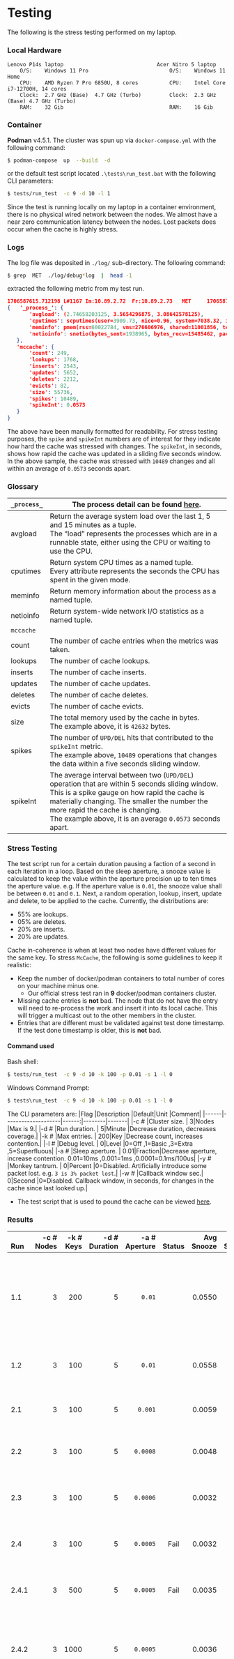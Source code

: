 # Testing
The following is the stress testing performed on my laptop.

### Local Hardware
```
Lenovo P14s laptop                              Acer Nitro 5 laptop
    O/S:    Windows 11 Pro                          O/S:    Windows 11 Home
    CPU:    AMD Ryzen 7 Pro 6850U, 8 cores          CPU:    Intel Core i7-12700H, 14 cores
    Clock:  2.7 GHz (Base)  4.7 GHz (Turbo)         Clock:  2.3 GHz (Base) 4.7 GHz (Turbo)
    RAM:    32 Gib                                  RAM:    16 Gib
```

### Container
**Podman** v4.5.1.  The cluster was spun up via `docker-compose.yml` with the following command:
```bash
$ podman-compose  up  --build  -d
```
or the default test script located `.\tests\run_test.bat` with the following CLI parameters:
```bash
$ tests/run_test  -c 9 -d 10 -l 1
```

Since the test is running locally on my laptop in a container environment, there is no physical wired network between the nodes.  We almost have a near zero communication latency between the nodes.  Lost packets does occur when the cache is highly stress.

### Logs
The log file was deposited in `./log/` sub-directory.  The following command:
```bash
$ grep  MET  ./log/debug*log  |  head -1
```
 extracted the following metric from my test run.
 ```json
 1706587615.712198 L#1167 Im:10.89.2.72  Fr:10.89.2.73   MET     17065876156.695839
{   '_process_': {
        'avgload': (2.74658203125, 3.5654296875, 3.08642578125),
        'cputimes': scputimes(user=3909.73, nice=0.96, system=7038.32, idle=65431.12, iowait=20.6, irq=0.0, softirq=567.77, steal=0.0, guest=0.0, guest_nice=0.0),
        'meminfo': pmem(rss=60022784, vms=276606976, shared=11001856, text=4096, lib=0, data=75644928, dirty=0),
        'netioinfo': snetio(bytes_sent=1938965, bytes_recv=15485462, packets_sent=11018, packets_recv=88105, errin=0, errout=0, dropin=0, dropout=0)
    },
    'mccache': {
        'count': 249,
        'lookups': 1768,
        'inserts': 2543,
        'updates': 5652,
        'deletes': 2212,
        'evicts': 82,
        'size': 55736,
        'spikes': 10489,
        'spikeInt': 0.0573
    }
}
```
The above have been manully formatted for readability.  For stress testing purposes, the `spike` and `spikeInt` numbers are of interest for they indicate how hard the cache was stressed with changes.  The `spikeInt`, in seconds, shows how rapid the cache was updated in a sliding five seconds window.  In the above sample, the cache was stressed with  `10489` changes and all within an average of `0.0573` seconds apart.

### Glossary
|`_process_` | The process detail can be found [here](https://psutil.readthedocs.io/en/latest).|
|------------|--------------------------------------|
| avgload    | Return the average system load over the last 1, 5 and 15 minutes as a tuple.<br>The “load” represents the processes which are in a runnable state, either using the CPU or waiting to use the CPU. |
| cputimes   | Return system CPU times as a named tuple.<br>Every attribute represents the seconds the CPU has spent in the given mode. |
| meminfo    | Return memory information about the process as a named tuple. |
| netioinfo  | Return system-wide network I/O statistics as a named tuple. |
| `mccache`  ||
| count      | The number of cache entries when the metrics was taken. |
| lookups    | The number of cache lookups. |
| inserts    | The number of cache inserts. |
| updates    | The number of cache updates. |
| deletes    | The number of cache deletes. |
| evicts     | The number of cache evicts.  |
| size       | The total memory used by the cache in bytes.<br>The example above, it is `42632` bytes. |
| spikes     | The number of `UPD/DEL` hits that contributed to the `spikeInt` metric.<br>The example above, `10489` operations that changes the data within a five seconds sliding window.|
|spikeInt| The average interval between two (`UPD/DEL`) operation that are within 5 seconds sliding window.<br>This is a spike gauge on how rapid the cache is materially changing.  The smaller the number the more rapid the cache is changing.<br>The example above, it is an average `0.0573` seconds apart. |

### Stress Testing
The test script run for a certain duration pausing a faction of a second in each iteration in a loop.  Based on the sleep aperture, a snooze value is calculated to keep the value within the aperture precision up to ten times the aperture value.  e.g. If the aperture value is `0.01`, the snooze value shall be between `0.01` and `0.1`.
Next, a random operation, lookup, insert, update and delete, to be applied to the cache.  Currently, the distributions are:
* 55% are lookups.
* 05% are deletes.
* 20% are inserts.
* 20% are updates.

Cache in-coherence is when at least two nodes have different values for the same key.  To stress `McCache`, the following is some guidelines to keep it realistic:
* Keep the number of docker/podman containers to total number of cores on your machine minus one.
    * Our official stress test ran in **9** docker/podman containers cluster.
* Missing cache entries is **not** bad.  The node that do not have the entry will need to re-process the work and insert it into its local cache.  This will trigger a multicast out to the other members in the cluster.
* Entries that are different must be validated against test done timestamp.  If the test done timestamp is older, this is **not** bad.


#### Command used
Bash shell:
```bash
$ tests/run_test  -c 9 -d 10 -k 100 -p 0.01 -s 1 -l 0
```
Windows Command Prompt:
```cmd
$ tests\run_test  -c 9 -d 10 -k 100 -p 0.01 -s 1 -l 0
```
The CLI parameters are:
|Flag  |Description         |Default|Unit    |Comment|
|------|--------------------|------:|--------|-------|
|-c #  |Cluster size.       |      3|Nodes   |Max is 9.|
|-d #  |Run duration.       |      5|Minute  |Decrease duration, decreases coverage.|
|-k #  |Max entries.        |    200|Key     |Decrease count, increases contention.|
|-l #  |Debug level.        |      0|Level   |0=Off ,1=Basic ,3=Extra ,5=Superfluous|
|-a #  |Sleep aperture.     |   0.01|Fraction|Decrease aperture, increase contention. 0.01=10ms ,0.001=1ms ,0.0001=0.1ms/100us|
|-y #  |Monkey tantrum.     |      0|Percent |0=Disabled. Artificially introduce some packet lost. e.g. `3 is 3% packet lost`.|
|-w #  |Callback window sec.|      0|Second  |0=Disabled. Callback window, in seconds, for changes in the cache since last looked up.|
* The test script that is used to pound the cache can be viewed [here](https://github.com/McCache/McCache-for-Python/blob/main/tests/unit/start_mccache.py).

### Results
|<br>Run|-c #<br>Nodes|-k #<br>Keys|-d #<br>Duration|-a #<br>Aperture|<br>Status|Avg<br>Snooze|Avg<br>SpikeHits|Avg<br>SpikeInt|Avg<br>LookUps|Avg<br>Inserts|Avg<br>Updates|Avg<br>Deletes|<br>Comment|
|:------|---:|---:|------:|-------:|:--:|-----:|-----:|-----:|----:|----:|----:|----:|:-|
|1.1    | 3  | 200|      5|  `0.01`|    |0.0550|  3392|0.0887| 2757|  584| 2382|  426|Basic test with **3** nodes using **200** unique key/value pairs running for **5** minutes with **10**ms snooze aperture.|
|1.2    | 3  | 100|      5|  `0.01`|    |0.0558|  3343|0.0899| 2868|  537| 2356|  450|Decrease key/value pairs down to **100** from 200.|
|       |    |    |       |        |    |      |      |      |     |     |     |     |  |
|2.1    | 3  | 100|      5| `0.001`|    |0.0059| 32640|0.0092|26373| 4538|23708| 4394|Decrease aperture down to **1**ms from 10ms.|
|2.2    | 3  | 100|      5|`0.0008`|    |0.0048| 40050|0.0075|31982| 5531|29112| 5407|Decrease aperture down to **0.8**ms from 1ms.|
|2.3    | 3  | 100|      5|`0.0006`|    |0.0032| 58308|0.0051|48056| 8416|41621| 8271|Decrease aperture down to **0.6**ms from 1ms.|
|2.4    | 3  | 100|      5|`0.0005`|Fail|0.0032| 58984|0.0051|47903| 8427|42251| 8306|Decrease aperture down to **0.5**ms from 1ms.|
|2.4.1  | 3  | 500|      5|`0.0005`|Fail|0.0035| 50143|0.0060|44549| 9319|31759| 8009|Increase unique key/value pairs up to **500**.|
|2.4.2  | 3  |1000|      5|`0.0005`|    |0.0036| 33640|0.0089|42509|14996| 3649| 1180|Increase unique key/value pairs up to **1000**.<br>**Some cache incoherences evictions**.|
|       |    |    |       |        |    |      |      |      |     |     |     |     |  |
|3.1    | 3  | 100|     10| `0.001`|    |0.0062| 46061|0.0130|50337| 6974|32249| 6838|Increase run duration to **10** minutes starting with **1**ms snooze aperture.|
|3.2    | 3  | 100|     10|`0.0008`|    |0.0051| 56293|0.0107|61341| 8475|39487| 8331|Decrease aperture down to **0.8**ms from 1ms.|
|3.3    | 3  | 100|     10|`0.0006`|    |0.0034| 82159|0.0073|89312|12516|57280|12363|Decrease aperture down to **0.6**ms from 1ms.<br>**Some cache incoherences evictions**.|
|3.4    | 3  | 100|     10|`0.0005`|    |0.0035| 82098|0.0073|88885|12338|57564|12196|Decrease aperture down to **0.5**ms from 1ms.|
|3.5    | 3  | 100|     10|`0.0001`|    |0.0010|      |      |     |     |     |     |Decrease aperture down to **0.1**ms from 1ms.<br>**Reached saturation. Metrics not output.**|
|       |    |    |       |        |    |      |      |      |     |     |     |     |  |
|5.1    | 5  | 100|     10|  `0.01`|    |0.0554|  6750|0.0890| 5638| 1016| 4831|  903|Increase to **5** nodes using **100** unique key/value pairs running for **5** minutes with **10**ms snooze aperture.|
|5.2    | 5  | 100|     10| `0.001`|    |0.0062| 62579|0.0096|50682| 8705|45288| 8586|Decrease aperture down to **1**ms.|
|5.3    | 5  | 100|     10|`0.0008`|    |0.0051| 74492|0.0081|60398|10537|53540|10415|Decrease aperture down to **0.8**ms.|
|5.4    | 5  | 100|     10|`0.0007`|    |0.0046| 82029|0.0073|67678|11985|58193|11851|Decrease aperture down to **0.7**ms.|
|5.5    | 5  | 100|     10|`0.0006`|Fail|0.0036|102973|0.0058|87202|15489|72115|15369|Decrease aperture down to **0.6**ms.|
|5.5.1  | 5  | 500|     10|`0.0006`|    |0.0036| 78822|0.0076|85545|25854|27115| 5670|Increase unique key/value pairs up to **500**.<br>**Lots of cache incoherences evictions**.|
|5.5.2  | 5  |1000|     10|`0.0006`|    |0.0038| 63063|0.0095|82462|29006| 5052| 2161|Increase unique key/value pairs up to **1000**.<br>**Lots of cache incoherences evictions**.|
|5.6    | 5  | 100|     10|`0.0005`|Fail|0.0035|103872|0.0058|87793|15619|72754|15499|Decrease aperture down to **0.5**ms.<br>**Reached saturation.  Not much difference from the run 5.5**.|
|       |    |    |       |        |    |      |      |      |     |     |     |     |  |
|7.1    | 7  | 100|     10|  `0.01`|    |0.0554|  8322|0.0722| 5638| 1125| 6173| 1024|Increase to **7** nodes using **100** unique key/value pairs running for **10** minutes with **10**ms snooze aperture.|
|7.2    | 7  | 100|     10| `0.008`|    |0.0445| 10559|0.0569| 7014| 1394| 7882| 1283|Decrease aperture down to **8**ms.|
|7.3    | 7  | 100|     10| `0.005`|    |0.0278| 17102|0.0351|11255| 2194|12825| 2083|Decrease aperture down to **5**ms.|
|7.4    | 7  | 100|     10| `0.002`|    |0.0117| 40385|0.0149|26959| 5232|30057| 5096|Decrease aperture down to **2**ms.<br>**Some cache incoherences evictions**.|
|7.5    | 7  | 100|     10| `0.001`|Fail|0.0063| 69338|0.0087|49150| 9721|50009| 9608|Decrease aperture down to **1**ms.|
|7.5.1  | 7  | 500|     10| `0.001`|Fail|0.0064| 70389|0.0085|48822|10093|50444| 8814|Increase unique key/value pairs up to **500**.|
|7.5.2  | 7  |1000|     10| `0.001`|    |0.0064| 46548|0.0129|48225|14954|16641| 8574|Increase unique key/value pairs up to **1000**.<br>**Lots of cache incoherences evictions**.|
|       |    |    |       |        |    |      |      |      |     |     |     |     |  |
|9.1    | 9  | 100|     10|  `0.01`|    |0.0553|  9641|0.0623| 5676| 1236| 7270| 1135|Increase to **9** nodes using **100** unique key/value pairs running for **10** minutes with **10**ms snooze aperture.|
|9.2    | 9  | 100|     10| `0.008`|    |0.0442| 11915|0.0504| 7100| 1486| 9054| 1375|Decrease aperture down to **8**ms.|
|9.3    | 9  | 100|     10| `0.005`|    |0.0279| 19153|0.0314|11021| 2356|14546| 2251|Decrease aperture down to **5**ms.|
|9.4    | 9  | 100|     10| `0.004`|    |0.0229| 23430|0.0257|13570| 2866|17827| 2737|Decrease aperture down to **4**ms.|
|9.5    | 9  | 100|     10| `0.003`|    |0.0175| 30269|0.0198|17863| 3805|22780| 3684|Decrease aperture down to **3**ms.|
|9.5.1  | 9  | 500|     10| `0.002`|Fail|0.0118| 43218|0.0139|26516| 5618|32098| 5502|Increase unique key/value pairs up to **500**.|
|9.5.2  | 9  |1000|     10| `0.002`|Fail|0.0118| 44909|0.0134|26350| 5810|33538| 5212|Increase unique key/value pairs up to **1000**.|
|       |    |    |       |        |    |      |      |      |     |     |     |     |  |
|10.1   | 9  | 100|     60|  `0.01`|Fail|0.0279| 19153|0.0314|11021| 2356|14546| 2251|Extreme test with **9** nodes using **100** unique key/value pairs running for **60** minutes with **10**ms snooze aperture.<br>**Some containers hung and didn't exit.**|
|10.2   | 9  | 100|     30|  `0.01`|Fail|      |      |      |     |     |     |     |Reduce run duration to **30** minutes.<br>**Some containers hung and didn't exit.**|
|10.3   | 9  | 100|     20|  `0.01`|Fail|      |      |      |     |     |     |     |Reduce run duration to **20** minutes.|
|       |    |    |       |        |    |      |      |      |     |     |     |     |  |
|       |    |    |       |        |    |      |      |      |     |     |     |     |  |
* Result header caption:
    * Avg Snooze      - The average pause plus processing per loop iteration in the test script.
    * Avg SpikeHits   - The average number of inserts, updates, and deletes that are called with less than **3** seconds apart.
    * Avg SpikeInt    - The average interval in seconds between insert, update, and delete operation.
    * Avg LookUps     - The average lookups performed in the test.
    * Avg Inserts     - The average inserts performed in the test.
    * Avg Updates     - The average updates performed in the test.
    * Avg Deletes     - The average deletes performed in the test.

* The following may have influence over the above results:
    * Number of running containers.  CPU may throttle down when it is too hot.
    * Python version.  The lastest version is mich faster than two versions ago.
    * Python `random.randrange()` and `time.sleep()` implementation.
    * The O/S scheduler.

### Observations
* The laptop is a freshly rebooted and is entirely dedicated to this stress test.  No other task were running on it.
  Maybe trying testing it in the cloud instead local on my laptop.
* Anecdotally, it does **not** look like `time.sleep( 0.0001 )` can yield accurate precision.
* We feel that `McCache` can handle very heavy update/delete against it.  `McCache` is **not** for you if you have a use case that pound the cache harder than `40000` changes within `0.01` second apart for `10` minutes.


### Cloud VM
TBD
